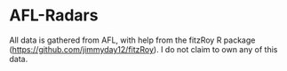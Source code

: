 # AFL-Radars

All data is gathered from AFL, with help from the fitzRoy R package (https://github.com/jimmyday12/fitzRoy). I do not claim to own any of this data.
